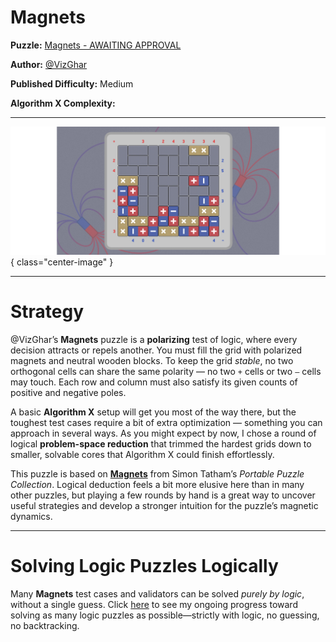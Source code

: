 # Magnets

__Puzzle:__ [Magnets - AWAITING APPROVAL](https://www.codingame.com/contribute/community)

__Author:__ [@VizGhar](https://www.codingame.com/profile/c152bee9fe8dc90ac4f6b84505b59ebb9086993)

__Published Difficulty:__ Medium

__Algorithm X Complexity:__ 

---

![Magnets](Magnets.png){ class="center-image" }

---

# Strategy

@VizGhar’s **Magnets** puzzle is a **polarizing** test of logic, where every decision attracts or repels another. You must fill the grid with polarized magnets and neutral wooden blocks. To keep the grid *stable*, no two orthogonal cells can share the same polarity — no two `+` cells or two `–` cells may touch. Each row and column must also satisfy its given counts of positive and negative poles.

A basic **Algorithm X** setup will get you most of the way there, but the toughest test cases require a bit of extra optimization — something you can approach in several ways. As you might expect by now, I chose a round of logical **problem-space reduction** that trimmed the hardest grids down to smaller, solvable cores that Algorithm X could finish effortlessly.

This puzzle is based on [**Magnets**](https://www.chiark.greenend.org.uk/~sgtatham/puzzles/js/magnets.html) from Simon Tatham’s *Portable Puzzle Collection*. Logical deduction feels a bit more elusive here than in many other puzzles, but playing a few rounds by hand is a great way to uncover useful strategies and develop a stronger intuition for the puzzle’s magnetic dynamics.

---

# Solving Logic Puzzles Logically

Many **Magnets** test cases and validators can be solved *purely by logic*, without a single guess. Click [here](../24-odds-and-ends/01-solving-with-logic-only.md) to see my ongoing progress toward solving as many logic puzzles as possible—strictly with logic, no guessing, no backtracking.

<BR>
